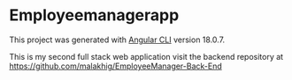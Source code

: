 # Employeemanagerapp

This project was generated with [Angular CLI](https://github.com/angular/angular-cli) version 18.0.7.

This is my second full stack web application visit the backend repository at https://github.com/malakhig/EmployeeManager-Back-End
